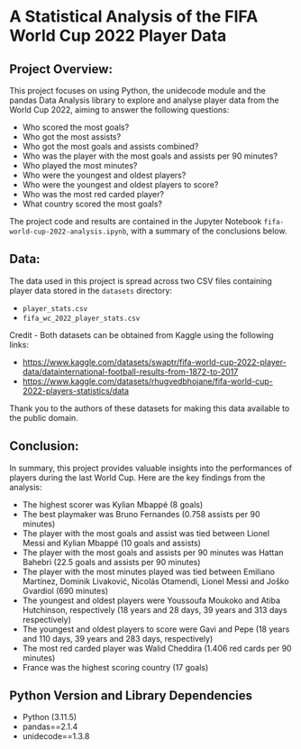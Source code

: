 # A Statistical Analysis of the FIFA World Cup 2022 Player Data

## Project Overview: 
This project focuses on using Python, the unidecode module and the pandas Data Analysis library to explore and analyse player data from the World Cup 2022, aiming to answer the following questions:

- Who scored the most goals?
- Who got the most assists?
- Who got the most goals and assists combined?
- Who was the player with the most goals and assists per 90 minutes?
- Who played the most minutes?
- Who were the youngest and oldest players?
- Who were the youngest and oldest players to score?
- Who was the most red carded player?
- What country scored the most goals?

The project code and results are contained in the Jupyter Notebook `fifa-world-cup-2022-analysis.ipynb`, with a summary of the conclusions below.

## Data: 
The data used in this project is spread across two CSV files containing player data stored in the `datasets` directory:
- `player_stats.csv`
- `fifa_wc_2022_player_stats.csv`

Credit - Both datasets can be obtained from Kaggle using the following links:
- https://www.kaggle.com/datasets/swaptr/fifa-world-cup-2022-player-data/datainternational-football-results-from-1872-to-2017
- https://www.kaggle.com/datasets/rhugvedbhojane/fifa-world-cup-2022-players-statistics/data

Thank you to the authors of these datasets for making this data available to the public domain.

## Conclusion: 
In summary, this project provides valuable insights into the performances of players during the last World Cup. Here are the key findings from the analysis:
- The highest scorer was Kylian Mbappé (8 goals)
- The best playmaker was Bruno Fernandes (0.758 assists per 90 minutes)
- The player with the most goals and assist was tied between Lionel Messi and Kylian Mbappé (10 goals and assists)
- The player with the most goals and assists per 90 minutes was Hattan Bahebri (22.5 goals and assists per 90 minutes)
- The player with the most minutes played was tied between Emiliano Martínez, Dominik Livaković, Nicolás Otamendi, Lionel Messi and Joško Gvardiol (690 minutes)
- The youngest and oldest players were Youssoufa Moukoko and Atiba Hutchinson, respectively (18 years and 28 days, 39 years and 313 days respectively)
- The youngest and oldest players to score were Gavi and Pepe (18 years and 110 days, 39 years and 283 days, respectively)
- The most red carded player was Walid Cheddira (1.406 red cards per 90 minutes)
- France was the highest scoring country (17 goals)

## Python Version and Library Dependencies
- Python (3.11.5)
- pandas==2.1.4
- unidecode==1.3.8
